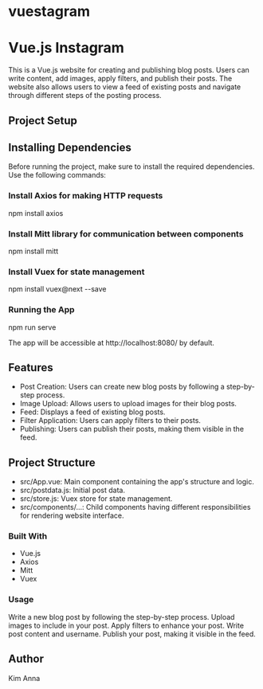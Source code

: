 # vuestagram

# Vue.js Instagram

This is a Vue.js website for creating and publishing blog posts. Users can write content, add images, apply filters, and publish their posts. The website also allows users to view a feed of existing posts and navigate through different steps of the posting process.

## Project Setup

## Installing Dependencies
Before running the project, make sure to install the required dependencies. Use the following commands:

### Install Axios for making HTTP requests
npm install axios

### Install Mitt library for communication between components
npm install mitt

### Install Vuex for state management
npm install vuex@next --save

### Running the App
npm run serve

The app will be accessible at http://localhost:8080/ by default.

## Features
- Post Creation: Users can create new blog posts by following a step-by-step process.
- Image Upload: Allows users to upload images for their blog posts.
- Feed: Displays a feed of existing blog posts.
- Filter Application: Users can apply filters to their posts.
- Publishing: Users can publish their posts, making them visible in the feed.

## Project Structure
- src/App.vue: Main component containing the app's structure and logic.
- src/postdata.js: Initial post data.
- src/store.js: Vuex store for state management.
- src/components/...: Child components having different responsibilities for rendering website interface.

### Built With
- Vue.js
- Axios
- Mitt
- Vuex

### Usage
Write a new blog post by following the step-by-step process.
Upload images to include in your post.
Apply filters to enhance your post.
Write post content and username.
Publish your post, making it visible in the feed.

## Author
Kim Anna
